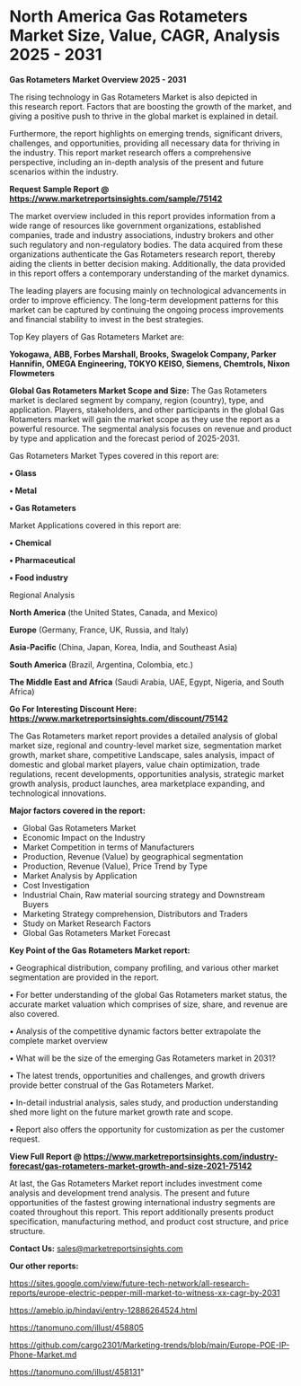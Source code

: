 # North America Gas Rotameters Market Size, Value, CAGR, Analysis 2025 - 2031

<Strong> Gas Rotameters Market Overview 2025 - 2031</strong>

The rising technology in Gas Rotameters Market is also depicted in this research report. Factors that are boosting the growth of the market, and giving a positive push to thrive in the global market is explained in detail.

Furthermore, the report highlights on emerging trends, significant drivers, challenges, and opportunities, providing all necessary data for thriving in the industry. This report market research offers a comprehensive perspective, including an in-depth analysis of the present and future scenarios within the industry.

<strong>Request Sample Report @ <a href=https://www.marketreportsinsights.com/sample/75142>https://www.marketreportsinsights.com/sample/75142</a></strong>

The market overview included in this report provides information from a wide range of resources like government organizations, established companies, trade and industry associations, industry brokers and other such regulatory and non-regulatory bodies. The data acquired from these organizations authenticate the Gas Rotameters research report, thereby aiding the clients in better decision making. Additionally, the data provided in this report offers a contemporary understanding of the market dynamics.

The leading players are focusing mainly on technological advancements in order to improve efficiency. The long-term development patterns for this market can be captured by continuing the ongoing process improvements and financial stability to invest in the best strategies.

Top Key players of Gas Rotameters Market are:

<strong>Yokogawa, ABB, Forbes Marshall, Brooks, Swagelok Company, Parker Hannifin, OMEGA Engineering, TOKYO KEISO, Siemens, Chemtrols, Nixon Flowmeters</strong>

<strong><b>Global Gas Rotameters Market Scope and Size:</b></strong>
The Gas Rotameters market is declared segment by company, region (country), type, and application. Players, stakeholders, and other participants in the global Gas Rotameters market will gain the market scope as they use the report as a powerful resource. The segmental analysis focuses on revenue and product by type and application and the forecast period of 2025-2031.

Gas Rotameters Market Types covered in this report are:

<strong>• Glass

• Metal

• Gas Rotameters</strong>

Market Applications covered in this report are:

<strong>• Chemical

• Pharmaceutical

• Food industry</strong> 

Regional Analysis

<strong>North America</strong> (the United States, Canada, and Mexico)

<strong>Europe</strong> (Germany, France, UK, Russia, and Italy)

<strong>Asia-Pacific</strong> (China, Japan, Korea, India, and Southeast Asia)

<strong>South America</strong> (Brazil, Argentina, Colombia, etc.)

<strong>The Middle East and Africa</strong> (Saudi Arabia, UAE, Egypt, Nigeria, and South Africa)

<strong>Go For Interesting Discount Here: <a href=https://www.marketreportsinsights.com/discount/75142>https://www.marketreportsinsights.com/discount/75142</a></strong>

The Gas Rotameters market report provides a detailed analysis of global market size, regional and country-level market size, segmentation market growth, market share, competitive Landscape, sales analysis, impact of domestic and global market players, value chain optimization, trade regulations, recent developments, opportunities analysis, strategic market growth analysis, product launches, area marketplace expanding, and technological innovations.

<strong><b>Major factors covered in the report:</b></strong>
<ul>
  <li>Global Gas Rotameters Market </li>
  <li>Economic Impact on the Industry</li>
  <li>Market Competition in terms of Manufacturers</li>
  <li>Production, Revenue (Value) by geographical segmentation</li>
  <li>Production, Revenue (Value), Price Trend by Type</li>
  <li>Market Analysis by Application</li>
  <li>Cost Investigation</li>
  <li>Industrial Chain, Raw material sourcing strategy and Downstream Buyers</li>
  <li>Marketing Strategy comprehension, Distributors and Traders</li>
  <li>Study on Market Research Factors</li>
  <li>Global Gas Rotameters Market Forecast</li>
</ul>

<strong><b>Key Point of the Gas Rotameters Market report:</b></strong>

• Geographical distribution, company profiling, and various other market segmentation are provided in the report.

• For better understanding of the global Gas Rotameters market status, the accurate market valuation which comprises of size, share, and revenue are also covered.

• Analysis of the competitive dynamic factors better extrapolate the complete market overview

• What will be the size of the emerging Gas Rotameters market in 2031?

• The latest trends, opportunities and challenges, and growth drivers provide better construal of the Gas Rotameters Market.

• In-detail industrial analysis, sales study, and production understanding shed more light on the future market growth rate and scope.

• Report also offers the opportunity for customization as per the customer request.

<strong><b>View Full Report @ <a href=https://www.marketreportsinsights.com/industry-forecast/gas-rotameters-market-growth-and-size-2021-75142>https://www.marketreportsinsights.com/industry-forecast/gas-rotameters-market-growth-and-size-2021-75142</a></b></strong>


At last, the Gas Rotameters Market report includes investment come analysis and development trend analysis. The present and future opportunities of the fastest growing international industry segments are coated throughout this report. This report additionally presents product specification, manufacturing method, and product cost structure, and price structure.

<strong>Contact Us:</strong>
sales@marketreportsinsights.com

<strong>Our other reports:</strong>

<a href=https://sites.google.com/view/future-tech-network/all-research-reports/europe-electric-pepper-mill-market-to-witness-xx-cagr-by-2031>https://sites.google.com/view/future-tech-network/all-research-reports/europe-electric-pepper-mill-market-to-witness-xx-cagr-by-2031</a>

<a href=https://ameblo.jp/hindavi/entry-12886264524.html>https://ameblo.jp/hindavi/entry-12886264524.html</a>

<a href=https://tanomuno.com/illust/458805>https://tanomuno.com/illust/458805</a>

<a href=https://github.com/cargo2301/Marketing-trends/blob/main/Europe-POE-IP-Phone-Market.md>https://github.com/cargo2301/Marketing-trends/blob/main/Europe-POE-IP-Phone-Market.md</a>

<a href=https://tanomuno.com/illust/458131>https://tanomuno.com/illust/458131</a>"
